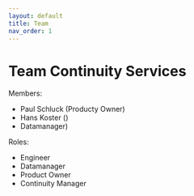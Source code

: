 ```yaml
---
layout: default
title: Team
nav_order: 1
---
```


# Team Continuity Services

Members:
- Paul Schluck (Producty Owner)
- Hans Koster ()
- Datamanager)

Roles:
- Engineer
- Datamanager
- Product Owner
- Continuity Manager
